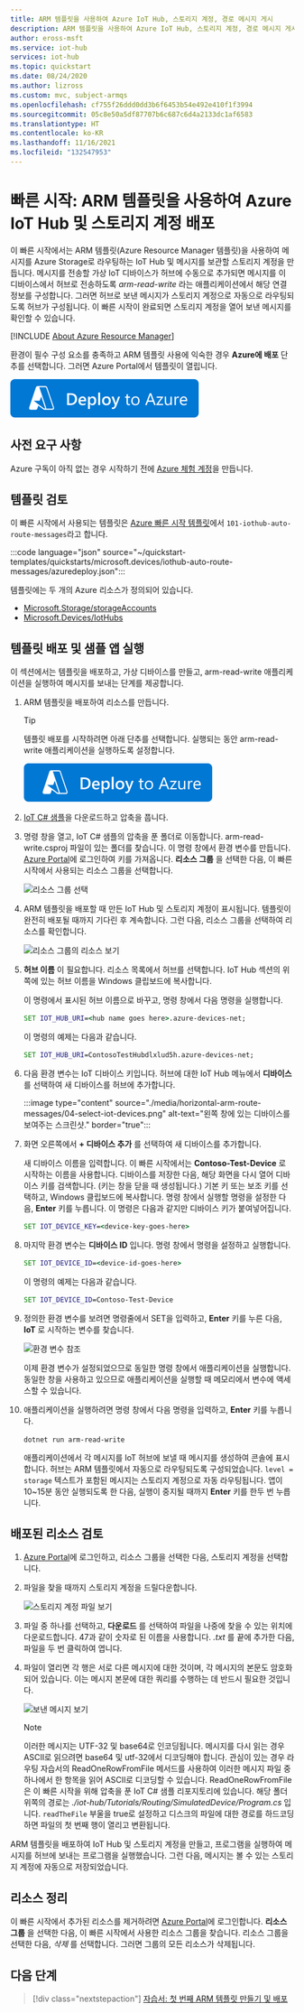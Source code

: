 ```yaml
---
title: ARM 템플릿을 사용하여 Azure IoT Hub, 스토리지 계정, 경로 메시지 게시
description: ARM 템플릿을 사용하여 Azure IoT Hub, 스토리지 계정, 경로 메시지 게시
author: eross-msft
ms.service: iot-hub
services: iot-hub
ms.topic: quickstart
ms.date: 08/24/2020
ms.author: lizross
ms.custom: mvc, subject-armqs
ms.openlocfilehash: cf755f26ddd0dd3b6f6453b54e492e410f1f3994
ms.sourcegitcommit: 05c8e50a5df87707b6c687c6d4a2133dc1af6583
ms.translationtype: HT
ms.contentlocale: ko-KR
ms.lasthandoff: 11/16/2021
ms.locfileid: "132547953"
---
```

# <a name="quickstart-deploy-an-azure-iot-hub-and-a-storage-account-using-an-arm-template"></a>빠른 시작: ARM 템플릿을 사용하여 Azure IoT Hub 및 스토리지 계정 배포

이 빠른 시작에서는 ARM 템플릿(Azure Resource Manager 템플릿)을 사용하여 메시지를 Azure Storage로 라우팅하는 IoT Hub 및 메시지를 보관할 스토리지 계정을 만듭니다. 메시지를 전송할 가상 IoT 디바이스가 허브에 수동으로 추가되면 메시지를 이 디바이스에서 허브로 전송하도록 *arm-read-write* 라는 애플리케이션에서 해당 연결 정보를 구성합니다. 그러면 허브로 보낸 메시지가 스토리지 계정으로 자동으로 라우팅되도록 허브가 구성됩니다. 이 빠른 시작이 완료되면 스토리지 계정을 열어 보낸 메시지를 확인할 수 있습니다.

[!INCLUDE [About Azure Resource Manager](../../includes/resource-manager-quickstart-introduction.md)]

환경이 필수 구성 요소를 충족하고 ARM 템플릿 사용에 익숙한 경우 **Azure에 배포** 단추를 선택합니다. 그러면 Azure Portal에서 템플릿이 열립니다.

[![Azure에 배포](https://raw.githubusercontent.com/Azure/azure-quickstart-templates/master/1-CONTRIBUTION-GUIDE/images/deploytoazure.svg?sanitize=true)](https://portal.azure.com/#create/Microsoft.Template/uri/https%3A%2F%2Fraw.githubusercontent.com%2FAzure%2Fazure-quickstart-templates%2Fmaster%2Fquickstarts%2Fmicrosoft.devices%2Fiothub-auto-route-messages%2Fazuredeploy.json)

## <a name="prerequisites"></a>사전 요구 사항

Azure 구독이 아직 없는 경우 시작하기 전에 [Azure 체험 계정](https://azure.microsoft.com/free/)을 만듭니다.

## <a name="review-the-template"></a>템플릿 검토

이 빠른 시작에서 사용되는 템플릿은 [Azure 빠른 시작 템플릿](https://azure.microsoft.com/resources/templates/iothub-auto-route-messages)에서 `101-iothub-auto-route-messages`라고 합니다.

:::code language="json" source="~/quickstart-templates/quickstarts/microsoft.devices/iothub-auto-route-messages/azuredeploy.json":::

템플릿에는 두 개의 Azure 리소스가 정의되어 있습니다.

- [Microsoft.Storage/storageAccounts](/azure/templates/microsoft.storage/storageaccounts)
- [Microsoft.Devices/IotHubs](/azure/templates/microsoft.devices/iothubs)

## <a name="deploy-the-template-and-run-the-sample-app"></a>템플릿 배포 및 샘플 앱 실행

이 섹션에서는 템플릿을 배포하고, 가상 디바이스를 만들고, arm-read-write 애플리케이션을 실행하여 메시지를 보내는 단계를 제공합니다.

1. ARM 템플릿을 배포하여 리소스를 만듭니다.

    > [!TIP]
    > 템플릿 배포를 시작하려면 아래 단추를 선택합니다. 실행되는 동안 arm-read-write 애플리케이션을 실행하도록 설정합니다.

    [![Azure에 배포](https://raw.githubusercontent.com/Azure/azure-quickstart-templates/master/1-CONTRIBUTION-GUIDE/images/deploytoazure.svg?sanitize=true)](https://portal.azure.com/#create/Microsoft.Template/uri/https%3A%2F%2Fraw.githubusercontent.com%2FAzure%2Fazure-quickstart-templates%2Fmaster%2Fquickstarts%2Fmicrosoft.devices%2Fiothub-auto-route-messages%2Fazuredeploy.json)

1. [IoT C# 샘플](/samples/azure-samples/azure-iot-samples-csharp/azure-iot-samples-for-csharp-net/)을 다운로드하고 압축을 풉니다.

1. 명령 창을 열고, IoT C# 샘플의 압축을 푼 폴더로 이동합니다. arm-read-write.csproj 파일이 있는 폴더를 찾습니다. 이 명령 창에서 환경 변수를 만듭니다. [Azure Portal](https://portal.azure.com)에 로그인하여 키를 가져옵니다. **리소스 그룹** 을 선택한 다음, 이 빠른 시작에서 사용되는 리소스 그룹을 선택합니다.

   ![리소스 그룹 선택](./media/horizontal-arm-route-messages/01-select-resource-group.png)

1. ARM 템플릿을 배포할 때 만든 IoT Hub 및 스토리지 계정이 표시됩니다. 템플릿이 완전히 배포될 때까지 기다린 후 계속합니다. 그런 다음, 리소스 그룹을 선택하여 리소스를 확인합니다.

   ![리소스 그룹의 리소스 보기](./media/horizontal-arm-route-messages/02-view-resources-in-group.png)

1. **허브 이름** 이 필요합니다. 리소스 목록에서 허브를 선택합니다. IoT Hub 섹션의 위쪽에 있는 허브 이름을 Windows 클립보드에 복사합니다.

    이 명령에서 표시된 허브 이름으로 바꾸고, 명령 창에서 다음 명령을 실행합니다.

    ```cmd
    SET IOT_HUB_URI=<hub name goes here>.azure-devices-net;
    ```

   이 명령의 예제는 다음과 같습니다.

   ```cmd
   SET IOT_HUB_URI=ContosoTestHubdlxlud5h.azure-devices-net;
   ```

1. 다음 환경 변수는 IoT 디바이스 키입니다. 허브에 대한 IoT Hub 메뉴에서 **디바이스** 를 선택하여 새 디바이스를 허브에 추가합니다.

   :::image type="content" source="./media/horizontal-arm-route-messages/04-select-iot-devices.png" alt-text="왼쪽 창에 있는 디바이스를 보여주는 스크린샷." border="true":::

1. 화면 오른쪽에서 **+ 디바이스 추가** 를 선택하여 새 디바이스를 추가합니다.

   새 디바이스 이름을 입력합니다. 이 빠른 시작에서는 **Contoso-Test-Device** 로 시작하는 이름을 사용합니다. 디바이스를 저장한 다음, 해당 화면을 다시 열어 디바이스 키를 검색합니다. (키는 창을 닫을 때 생성됩니다.) 기본 키 또는 보조 키를 선택하고, Windows 클립보드에 복사합니다. 명령 창에서 실행할 명령을 설정한 다음, **Enter** 키를 누릅니다. 이 명령은 다음과 같지만 디바이스 키가 붙여넣어집니다.

   ```cmd
   SET IOT_DEVICE_KEY=<device-key-goes-here>
   ```

1. 마지막 환경 변수는 **디바이스 ID** 입니다. 명령 창에서 명령을 설정하고 실행합니다.

   ```cmd
   SET IOT_DEVICE_ID=<device-id-goes-here>
   ```

   이 명령의 예제는 다음과 같습니다.

   ```cmd
   SET IOT_DEVICE_ID=Contoso-Test-Device
   ```

1. 정의한 환경 변수를 보려면 명령줄에서 SET을 입력하고, **Enter** 키를 누른 다음, **IoT** 로 시작하는 변수를 찾습니다.

   ![환경 변수 참조](./media/horizontal-arm-route-messages/06-environment-variables.png)

    이제 환경 변수가 설정되었으므로 동일한 명령 창에서 애플리케이션을 실행합니다. 동일한 창을 사용하고 있으므로 애플리케이션을 실행할 때 메모리에서 변수에 액세스할 수 있습니다.

1. 애플리케이션을 실행하려면 명령 창에서 다음 명령을 입력하고, **Enter** 키를 누릅니다.

    `dotnet run arm-read-write`

   애플리케이션에서 각 메시지를 IoT 허브에 보낼 때 메시지를 생성하여 콘솔에 표시합니다. 허브는 ARM 템플릿에서 자동으로 라우팅되도록 구성되었습니다. `level = storage` 텍스트가 포함된 메시지는 스토리지 계정으로 자동 라우팅됩니다. 앱이 10~15분 동안 실행되도록 한 다음, 실행이 중지될 때까지 **Enter** 키를 한두 번 누릅니다.

## <a name="review-deployed-resources"></a>배포된 리소스 검토

1. [Azure Portal](https://portal.azure.com)에 로그인하고, 리소스 그룹을 선택한 다음, 스토리지 계정을 선택합니다.

1. 파일을 찾을 때까지 스토리지 계정을 드릴다운합니다.

   ![스토리지 계정 파일 보기](./media/horizontal-arm-route-messages/07-see-storage.png)

1. 파일 중 하나를 선택하고, **다운로드** 를 선택하여 파일을 나중에 찾을 수 있는 위치에 다운로드합니다. 47과 같이 숫자로 된 이름을 사용합니다. _.txt_ 를 끝에 추가한 다음, 파일을 두 번 클릭하여 엽니다.

1. 파일이 열리면 각 행은 서로 다른 메시지에 대한 것이며, 각 메시지의 본문도 암호화되어 있습니다. 이는 메시지 본문에 대한 쿼리를 수행하는 데 반드시 필요한 것입니다.

   ![보낸 메시지 보기](./media/horizontal-arm-route-messages/08-messages.png)

   > [!NOTE]
   > 이러한 메시지는 UTF-32 및 base64로 인코딩됩니다. 메시지를 다시 읽는 경우 ASCII로 읽으려면 base64 및 utf-32에서 디코딩해야 합니다. 관심이 있는 경우 라우팅 자습서의 ReadOneRowFromFile 메서드를 사용하여 이러한 메시지 파일 중 하나에서 한 항목을 읽어 ASCII로 디코딩할 수 있습니다. ReadOneRowFromFile은 이 빠른 시작을 위해 압축을 푼 IoT C# 샘플 리포지토리에 있습니다. 해당 폴더 위쪽의 경로는 *./iot-hub/Tutorials/Routing/SimulatedDevice/Program.cs* 입니다. `readTheFile` 부울을 true로 설정하고 디스크의 파일에 대한 경로를 하드코딩하면 파일의 첫 번째 행이 열리고 변환됩니다.

ARM 템플릿을 배포하여 IoT Hub 및 스토리지 계정을 만들고, 프로그램을 실행하여 메시지를 허브에 보내는 프로그램을 실행했습니다. 그런 다음, 메시지는 볼 수 있는 스토리지 계정에 자동으로 저장되었습니다.

## <a name="clean-up-resources"></a>리소스 정리

이 빠른 시작에서 추가된 리소스를 제거하려면 [Azure Portal](https://portal.azure.com)에 로그인합니다. **리소스 그룹** 을 선택한 다음, 이 빠른 시작에서 사용한 리소스 그룹을 찾습니다. 리소스 그룹을 선택한 다음, *삭제* 를 선택합니다. 그러면 그룹의 모든 리소스가 삭제됩니다.

## <a name="next-steps"></a>다음 단계

> [!div class="nextstepaction"]
> [자습서: 첫 번째 ARM 템플릿 만들기 및 배포](../azure-resource-manager/templates/template-tutorial-create-first-template.md)
